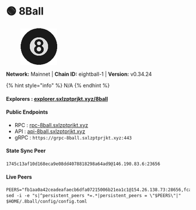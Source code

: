 # 🟢 8Ball

<figure><img src="../../.gitbook/assets/8ball.png" alt=""><figcaption></figcaption></figure>

**Network:** Mainnet | **Chain ID:** eightball-1 | **Version:** v0.34.24

{% hint style="info" %}
N/A
{% endhint %}

#### **Explorers** : [explorer.sxlzptprjkt.xyz/8ball](https://explorer.sxlzptprjkt.xyz/8ball)

#### **Public Endpoints**

* RPC : [rpc-8ball.sxlzptprjkt.xyz](https://rpc-8ball.sxlzptprjkt.xyz)
* API : [api-8ball.sxlzptprjkt.xyz](https://api-8ball.sxlzptprjkt.xyz)
* gRPC : `https://grpc-8ball.sxlzptprjkt.xyz:443`

#### **State Sync Peer**
```
1745c13af10d168eca9e08dd4078818298a64ad9@146.190.83.6:23656
```

#### **Live Peers**
```
PEERS="fb1aa0a42ceadeafaecb6dfa07215006b21ea1c1@154.26.138.73:28656,fca96d0a1d7357afb226a49c4c7d9126118c37e9@80.78.22.222:26656,aa918e17c8066cd3b031f490f0019c1a95afe7e3@80.78.25.193:26656,e3eea6f0f41913f98c6c70de76fc9b0a54665f08@80.78.23.54:26656,1e4cdc78d0fd43a3c0480258c2fac4da1d70d1f0@35.238.89.136:286,df8091366fb3fdc27d771f194d015cb5706b9208@148.113.143.52:26656,98b49fea92b266ed8cfb0154028c79f81d16a825@80.78.26.202:26656,8241ecaf89c23047c187aca3bf45de06284e7925@212.227.160.56:27656,411f21da93ea5660cf05d02914f8d1b437407f28@185.193.127.112:26656,f86f14e88d18b11aa668c58ded1ac53561eb0727@209.127.202.184:28656"
sed -i -e "s|^persistent_peers *=.*|persistent_peers = \"$PEERS\"|" $HOME/.8ball/config/config.toml
```
